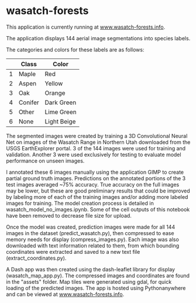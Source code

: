 # wasatch-forests

This application is currently running at www.wasatch-forests.info.

The application displays 144 aerial image segmentations into species labels.

The categories and colors for these labels are as follows:

|   | Class   | Color       |
|---|---------|-------------|
| 1 | Maple   | Red         |
| 2 | Aspen   | Yellow      |
| 3 | Oak     | Orange      |
| 4 | Conifer | Dark Green  |
| 5 | Other   | Lime Green  |
| 6 | None    | Light Beige |

The segmented images were created by training a 3D Convolutional Neural Net on images of the Wasatch Range in Northern Utah downloaded from the USGS EarthExplorer portal. 3 of the 144 images were used for training and validation. Another 3 were used exclusively for testing to evaluate model performance on unseen images.

I annotated these 6 images manually using the application GIMP to create partial ground truth images. Predictions on the annotated portions of the 3 test images averaged ~75% accuracy. True accuracy on the full images may be lower, but these are good preliminary results that could be improved by labeling more of each of the training images and/or adding more labeled images for training. The model creation process is detailed in wasatch_model_no_images.ipynb. Some of the cell outputs of this notebook have been removed to decrease file size for upload.

Once the model was created, prediction images were made for all 144 images in the dataset (predict_wasatch.py), then compressed to ease memory needs for display (compress_images.py). Each image was also downloaded with text information related to them, from which bounding coordinates were extracted and saved to a new text file (extract_coordinates.py).

A Dash app was then created using the dash-leaflet library for display (wasatch_map_app.py). The compressed images and coordinates are found in the "assets" folder. Map tiles were generated using gdal, for quick loading of the predicted images. The app is hosted using Pythonanywhere and can be viewed at www.wasatch-forests.info.
